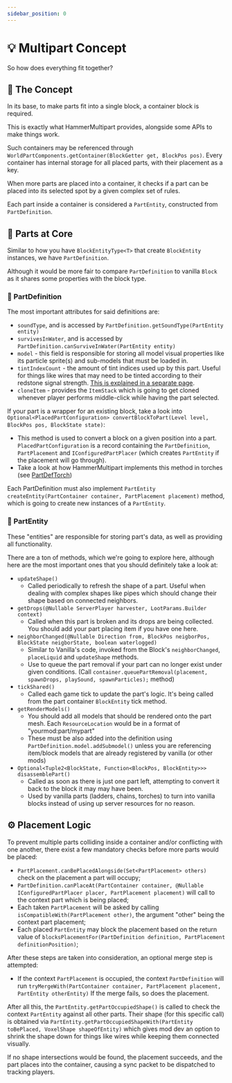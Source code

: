 ```yaml
---
sidebar_position: 0
---
```


# 💡 Multipart Concept
So how does everything fit together?

## 💬 The Concept
In its base, to make parts fit into a single block, a container block is required.

This is exactly what HammerMultipart provides, alongside some APIs to make things work.

Such containers may be referenced through `WorldPartComponents.getContainer(BlockGetter get, BlockPos pos)`.
Every container has internal storage for all placed parts, with their placement as a key.

When more parts are placed into a container, it checks  if a part can be placed into its selected spot by a given complex set of rules.

Each part inside a container is considered a `PartEntity`, constructed from `PartDefinition`.

## 🔵 Parts at Core

Similar to how you have `BlockEntityType<T>` that create `BlockEntity` instances, we have `PartDefinition`.

Although it would be more fair to compare `PartDefinition` to vanilla `Block` as it shares some properties with the block type.

### 🪪 PartDefinition
The most important attributes for said definitions are:
- `soundType`, and is accessed by `PartDefinition.getSoundType(PartEntity entity)`
- `survivesInWater`, and is accessed by `PartDefinition.canSurviveInWater(PartEntity entity)`
- `model` - this field is responsible for storing all model visual properties like its particle sprite(s) and sub-models that must be loaded in.
- `tintIndexCount` - the amount of tint indices used up by this part. Useful for things like wires that may need to be tinted according to their redstone signal strength. [This is explained in a separate page](/docs/api/hammermultipart/advanced/tint).
- `cloneItem` - provides the `ItemStack` which is going to get cloned whenever player performs middle-click while having the part selected.

If your part is a wrapper for an existing block, take a look into `Optional<PlacedPartConfiguration> convertBlockToPart(Level level, BlockPos pos, BlockState state)`:
- This method is used to convert a block on a given position into a part. `PlacedPartConfiguration` is a record containing the `PartDefinition`, `PartPlacement` and `IConfiguredPartPlacer` (which creates `PartEntity` if the placement will go through).
- Take a look at how HammerMultipart implements this method in torches (see [PartDefTorch](https://github.com/dragon-forge/HammerMultipart/blob/1.20.1/src/main/java/org/zeith/multipart/impl/parts/PartDefTorch.java))

Each PartDefinition must also implement `PartEntity createEntity(PartContainer container, PartPlacement placement)` method, which is going to create new instances of a `PartEntity`.

### 🐧 PartEntity
These "entities" are responsible for storing part's data, as well as providing all functionality.

There are a ton of methods, which we're going to explore here, although here are the most important ones that you should definitely take a look at:
- `updateShape()`
  - Called periodically to refresh the shape of a part. Useful when dealing with complex shapes like pipes which should change their shape based on connected neighbors.
- `getDrops(@Nullable ServerPlayer harvester, LootParams.Builder context)`
  - Called when this part is broken and its drops are being collected. You should add your part placing item if you have one here.
- `neighborChanged(@Nullable Direction from, BlockPos neigborPos, BlockState neigborState, boolean waterlogged)`
  - Similar to Vanilla's code, invoked from the Block's `neighborChanged`, `placeLiquid` and `updateShape` methods.
  - Use to queue the part removal if your part can no longer exist under given conditions. (Call `container.queuePartRemoval(placement, spawnDrops, playSound, spawnParticles);` method)
- `tickShared()`
  - Called each game tick to update the part's logic. It's being called from the part container `BlockEntity` tick method.
- `getRenderModels()`
  - You should add all models that should be rendered onto the part mesh. Each `ResourceLocation` would be in a format of "yourmod:part/mypart"
  - These must be also added into the definition using `PartDefinition.model.addSubmodel()` unless you are referencing item/block models that are already registered by vanilla (or other mods)
- `Optional<Tuple2<BlockState, Function<BlockPos, BlockEntity>>> disassemblePart()`
  - Called as soon as there is just one part left, attempting to convert it back to the block it may may have been.
  - Used by vanilla parts (ladders, chains, torches) to turn into vanilla blocks instead of using up server resources for no reason.

## ⚙️ Placement Logic

To prevent multiple parts colliding inside a container and/or conflicting with one another, there exist a few mandatory checks before more parts would be placed:
- `PartPlacement.canBePlacedAlongside(Set<PartPlacement> others)` check on the placement a part will occupy;
- `PartDefinition.canPlaceAt(PartContainer container, @Nullable IConfiguredPartPlacer placer, PartPlacement placement)` will call to the context part which is being placed;
- Each taken `PartPlacement` will be asked by calling `isCompatibleWith(PartPlacement other)`, the argument "other" being the context part placement;
- Each placed `PartEntity` may block the placement based on the return value of `blocksPlacementFor(PartDefinition definition, PartPlacement definitionPosition)`;

After these steps are taken into consideration, an optional merge step is attempted:
- If the context `PartPlacement` is occupied, the context `PartDefinition` will run `tryMergeWith(PartContainer container, PartPlacement placement, PartEntity otherEntity)`
If the merge fails, so does the placement.

After all this, the `PartEntity.getPartOccupiedShape()` is called to check the context `PartEntity` against all other parts. Their shape (for this specific call) is obtained via `PartEntity.getPartOccupiedShapeWith(PartEntity toBePlaced, VoxelShape shapeOfEntity)` which gives mod dev an option to shrink the shape down for things like wires while keeping them connected visually.

If no shape intersections would be found, the placement succeeds, and the part places into the container, causing a sync packet to be dispatched to tracking players.